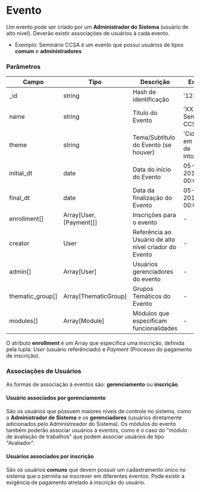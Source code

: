 # Evento

Um evento pode ser criado por um **Administrador do Sistema** (usuário de alto nível). Deverão existir associações de usuários à cada evento.

  - Exemplo: Seminário CCSA é um evento que possui usuários de tipos **comum** e **administradores**

### Parâmetros

Campo | Tipo | Descrição | Exemplo
------|------|-----------|--------
\_id|string| Hash de identificação| '123fa..ba3'
name|string| Título do Evento| 'XXI Seminário CCSA'
theme|string| Tema/Subtítulo do Evento (se houver)| 'Cidadania em tempos de intolerância'
initial_dt|date|Data do início do Evento| 05-02-2016 00:00:00
final_dt|date|Data da finalização do Evento| 05-06-2016 00:00:00
enrollment[]|Array[User, [Payment[]]|Inscrições para o evento|-
creator|User|Referência ao Usuário de alto nível criador do Evento|-
admin[]|Array[User]|Usuários gerenciadores do evento|-
thematic_group[]|Array[ThematicGroup]|Grupos Temáticos do Evento|-
modules[]|Array[Module]|Módulos que especificam funcionalidades|-

O atributo **enrollment** é um Array que especifica uma inscrição, definida pela tupla: _User_ (usuário referênciado) e _Payment_ (Processo do pagamento de inscrição).

### Associações de Usuários
As formas de associação à eventos são: **gerenciamento** ou **inscrição**.
#### Usuário associados por gerenciamento
São os usuários que possuem maiores níveis de controle no sistema, como o **Administrador de Sistema** e os **gerenciadores** (usuários diretamente adicionados pelo Administreador do Sistema). Os módulos do evento também poderão associar usuários à eventos, como é o caso do "módulo de avaliação de trabalhos" que podem associar usuários de tipo "Avaliador".

#### Usuários associados por inscrição
São os usuários **comuns** que devem possuir um cadastramento único no sistema que o permita se inscrever em diferentes eventos. Pode existir a exigência de pagamento atrelado à inscrição do usuário.
